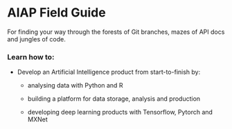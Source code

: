 # AIAP Field Guide

For finding your way through the forests of Git branches, mazes of API docs and jungles of code.

### Learn how to:

* Develop an Artificial Intelligence product from start-to-finish by:

  * analysing data with Python and R 
  * building a platform for data storage, analysis and production

  * developing deep learning products with Tensorflow, Pytorch and MXNet



